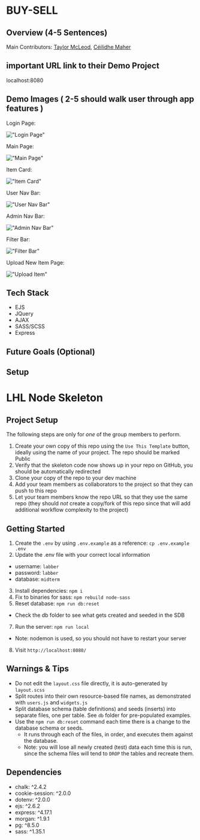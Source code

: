 BUY-SELL
=========

## Overview (4-5 Sentences)

Main Contributors: [Taylor McLeod](https://github.com/lorleod), [Céilidhe Maher](https://github.com/cmaher15)

## important URL link to their Demo Project

localhost:8080

## Demo Images ( 2-5 should walk user through app features )

Login Page: 

!["Login Page"](https://github.com/youthbazzy/buy-sell-website/blob/master/midtermdocs/loginpage.png)

Main Page:

!["Main Page"](https://github.com/youthbazzy/buy-sell-website/blob/master/midtermdocs/mainpage.png)


Item Card: 

!["Item Card"](https://github.com/youthbazzy/buy-sell-website/blob/master/midtermdocs/itemcard.png)

User Nav Bar:

!["User Nav Bar"](https://github.com/youthbazzy/buy-sell-website/blob/master/midtermdocs/usernav.png)

Admin Nav Bar:

!["Admin Nav Bar"](https://github.com/youthbazzy/buy-sell-website/blob/master/midtermdocs/adminnav.png)

Filter Bar:

!["Filter Bar"](https://github.com/youthbazzy/buy-sell-website/blob/master/midtermdocs/filterbar.png)

Upload New Item Page:

!["Upload Item"](https://github.com/youthbazzy/buy-sell-website/blob/master/midtermdocs/uploaditem.png)

## Tech Stack
- EJS
- JQuery
- AJAX
- SASS/SCSS
- Express


## Future Goals (Optional)



## Setup

LHL Node Skeleton
=========

## Project Setup

The following steps are only for _one_ of the group members to perform.

1. Create your own copy of this repo using the `Use This Template` button, ideally using the name of your project. The repo should be marked Public
2. Verify that the skeleton code now shows up in your repo on GitHub, you should be automatically redirected
3. Clone your copy of the repo to your dev machine
4. Add your team members as collaborators to the project so that they can push to this repo
5. Let your team members know the repo URL so that they use the same repo (they should _not_ create a copy/fork of this repo since that will add additional workflow complexity to the project)


## Getting Started

1. Create the `.env` by using `.env.example` as a reference: `cp .env.example .env`
2. Update the .env file with your correct local information 
  - username: `labber` 
  - password: `labber` 
  - database: `midterm`
3. Install dependencies: `npm i`
4. Fix to binaries for sass: `npm rebuild node-sass`
5. Reset database: `npm run db:reset`
  - Check the db folder to see what gets created and seeded in the SDB
7. Run the server: `npm run local`
  - Note: nodemon is used, so you should not have to restart your server
8. Visit `http://localhost:8080/`

## Warnings & Tips

- Do not edit the `layout.css` file directly, it is auto-generated by `layout.scss`
- Split routes into their own resource-based file names, as demonstrated with `users.js` and `widgets.js`
- Split database schema (table definitions) and seeds (inserts) into separate files, one per table. See `db` folder for pre-populated examples. 
- Use the `npm run db:reset` command each time there is a change to the database schema or seeds. 
  - It runs through each of the files, in order, and executes them against the database. 
  - Note: you will lose all newly created (test) data each time this is run, since the schema files will tend to `DROP` the tables and recreate them.

## Dependencies
 - chalk: ^2.4.2
 - cookie-session: ^2.0.0
 - dotenv: ^2.0.0
 - ejs: ^2.6.2
 - express: ^4.17.1
 - morgan: ^1.9.1
 - pg: ^8.5.0
 - sass: ^1.35.1
